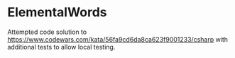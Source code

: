 # ElementalWords
Attempted code solution to https://www.codewars.com/kata/56fa9cd6da8ca623f9001233/csharp with additional tests to allow local testing.
